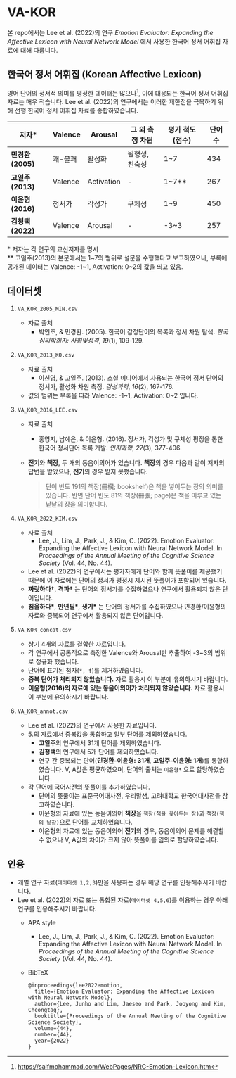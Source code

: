 # VA-KOR

본 repo에서는 Lee et al. (2022)의 연구 *Emotion Evaluator: Expanding the Affective Lexicon with Neural Network Model* 에서 사용한 한국어 정서 어휘집 자료에 대해 다룹니다.

## 한국어 정서 어휘집 (Korean Affective Lexicon)

영어 단어의 정서적 의미를 평정한 데이터는 많으나[^1], 이에 대응되는 한국어 정서 어휘집 자료는 매우 적습니다. Lee et al. (2022)의 연구에서는 이러한 제한점을 극복하기 위해 선행 한국어 정서 어휘집 자료를 종합하였습니다.



| **저자***       | **Valence** | **Arousal** | **그 외 측정 차원** | **평가 척도(점수)** | **단어 수** |
|---------------|-------------|-------------|---------------|---------------|----------|
| **민경환(2005)** | 쾌-불쾌        | 활성화         | 원형성, 친숙성      | 1~7           | 434      |
| **고일주(2013)** | Valence     | Activation  | -             | 1~7**         | 267      |
| **이윤형(2016)** | 정서가         | 각성가         | 구체성           | 1~9           | 450      |
| **김청택(2022)** | Valence     | Arousal     | -             | -3~3          | 257      |

\* 저자는 각 연구의 교신저자를 명시  
\** 고일주(2013)의 본문에서는 1~7의 범위로 설문을 수행했다고 보고하였으나, 부록에 공개된 데이터는 Valence: -1\~1, Activation: 0\~2의 값을 띄고 있음.





## 데이터셋

1. `VA_KOR_2005_MIN.csv`  
   - 자료 출처
     - 박인조, & 민경환. (2005). 한국어 감정단어의 목록과 정서 차원 탐색. *한국심리학회지: 사회및성격*, *19*(1), 109-129.  
  
2. `VA_KOR_2013_KO.csv`  
   - 자료 출처
     - 이신영, & 고일주. (2013). 소셜 미디어에서 사용되는 한국어 정서 단어의 정서가, 활성화 차원 측정. *감성과학*, *16*(2), 167-176.
   - 값의 범위는 부록을 따라 Valence: -1\~1, Activation: 0\~2 입니다.
   
3. `VA_KOR_2016_LEE.csv`  
   - 자료 출처
     - 홍영지, 남예은, & 이윤형. (2016). 정서가, 각성가 및 구체성 평정을 통한 한국어 정서단어 목록 개발. *인지과학*, *27*(3), 377-406.  
   - **전기**와 **책장**, 두 개의 동음이의어가 있습니다. **책장**의 경우 다음과 같이 저자의 답변을 받았으나, **전기**의 경우 받지 못했습니다.

      > 단어 빈도 191의 책장(冊欌; bookshelf)은 책을 넣어두는 장의 의미를 있습니다. 반면 단어 빈도 81의 책장(冊張; page)은 책을 이루고 있는 낱낱의 장을 의미합니다.
      
4. `VA_KOR_2022_KIM.csv`  
   - 자료 출처  
     - Lee, J., Lim, J., Park, J., & Kim, C. (2022). Emotion Evaluator: Expanding the Affective Lexicon with Neural Network Model. In *Proceedings of the Annual Meeting of the Cognitive Science Society* (Vol. 44, No. 44).  
   - Lee et al. (2022)의 연구에서는 평가자에게 단어와 함께 뜻풀이를 제공했기 때문에 이 자료에는 단어의 정서가 평정시 제시된 뜻풀이가 포함되어 있습니다.
   - **짜릿하다†**, **격파†** 는 단어의 정서가를 수집하였으나 연구에서 활용되지 않은 단어입니다.
   - **침울하다\***, **만년필\***, **생기\*** 는 단어의 정서가를 수집하였으나 민경환/이윤형의 자료와 중복되어 연구에서 활용되지 않은 단어입니다.

   

5. `VA_KOR_concat.csv`

   - 상기 4개의 자료를 결합한 자료입니다.
   - 각 연구에서 공통적으로 측정한 Valence와 Arousal만 추출하여 -3\~3의 범위로 정규화 했습니다.
   - 단어에 표기된 첨자(`*, †`)를 제거하였습니다.
   - **중복 단어가 처리되지 않았습니다.** 자료 활용시 이 부분에 유의하시기 바랍니다.
   - **이윤형(2016)의 자료에 있는 동음이의어가 처리되지 않았습니다.** 자료 활용시 이 부분에 유의하시기 바랍니다.

   

6. `VA_KOR_annot.csv`

   - Lee et al. (2022)의 연구에서 사용한 자료입니다. 
   - 5.의 자료에서 중복값을 통합하고 일부 단어를 제외하였습니다.
     - **고일주**의 연구에서 31개 단어를 제외하였습니다.
     - **김청택**의 연구에서 5개 단어를 제외하였습니다.
     - 연구 간 중복되는 단어(**민경환\-이윤형: 31개**, **고일주\-이윤형: 1개**)를 통합하였습니다. V, A값은 평균하였으며, 단어의 출처는 `이윤형*` 으로 할당하였습니다.
   - 각 단어에 국어사전의 뜻풀이를 추가하였습니다.
     - 단어의 뜻풀이는 표준국어대사전, 우리말샘, 고려대학교 한국어대사전을 참고하였습니다.
     - 이윤형의 자료에 있는 동음이의어 **책장**을 `책장(책을 꽂아두는 장)`과 `책장(책의 낱장)`으로 단어를 교체하였습니다.
     - 이윤형의 자료에 있는 동음이의어 **전기**의 경우, 동음이의어 문제를 해결할 수 없으나 V, A값의 차이가 크지 않아 뜻풀이를 임의로 할당하였습니다.



## 인용

- 개별 연구 자료(`데이터셋 1,2,3`)만을 사용하는 경우 해당 연구를 인용해주시기 바랍니다.
- Lee et al. (2022)의 자료 또는 통합된 자료(`데이터셋 4,5,6`)를 이용하는 경우 아래 연구를 인용해주시기 바랍니다.
  - APA style
    - Lee, J., Lim, J., Park, J., & Kim, C. (2022). Emotion Evaluator: Expanding the Affective Lexicon with Neural Network Model. In *Proceedings of the Annual Meeting of the Cognitive Science Society* (Vol. 44, No. 44).
  - BibTeX

        @inproceedings{lee2022emotion,
          title={Emotion Evaluator: Expanding the Affective Lexicon with Neural Network Model},
          author={Lee, Junho and Lim, Jaeseo and Park, Jooyong and Kim, Cheongtag},
          booktitle={Proceedings of the Annual Meeting of the Cognitive Science Society},
          volume={44},
          number={44},
          year={2022}
        }





[^1]: https://saifmohammad.com/WebPages/NRC-Emotion-Lexicon.htm 
